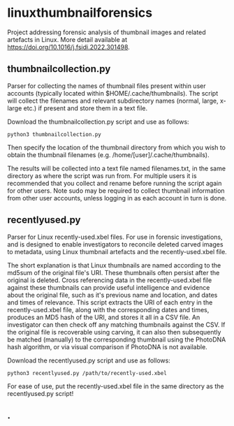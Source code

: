 # linuxthumbnailforensics

Project addressing forensic analysis of thumbnail images and related artefacts in Linux. More detail available at https://doi.org/10.1016/j.fsidi.2022.301498.

## thumbnailcollection.py

Parser for collecting the names of thumbnail files present within user accounts (typically located within $HOME/.cache/thumbnails). The script will collect the filenames and relevant subdirectory names (normal, large, x-large etc.) if present and store them in a text file.

Download the thumbnailcollection.py script and use as follows:

    python3 thumbnailcollection.py

Then specify the location of the thumbnail directory from which you wish to obtain the thumbnail filenames (e.g. /home/[user]/.cache/thumbnails).

The results will be collected into a text file named filenames.txt, in the same directory as where the script was run from. For multiple users it is recommended that you collect and rename before running the script again for other users. Note sudo may be required to collect thumbnail information from other user accounts, unless logging in as each account in turn is done.

## recentlyused.py

Parser for Linux recently-used.xbel files. For use in forensic investigations, and is designed to enable investigators to reconcile deleted carved images to metadata, using Linux thumbnail artefacts and the recently-used.xbel file. 

The short explanation is that Linux thumbnails are named according to the md5sum of the original file's URI. These thumbnails often persist after the original is deleted. Cross referencing data in the recently-used.xbel file against these thumbnails can provide useful intelligence and evidence about the original file, such as it's previous name and location, and dates and times of relevance. This script extracts the URI of each entry in the recently-used.xbel file, along with the corresponding dates and times, produces an MD5 hash of the URI, and stores it all in a CSV file. An investigator can then check off any matching thumbnails against the CSV. If the original file is recoverable using carving, it can also then subsequently be matched (manually) to the corresponding thumbnail using the PhotoDNA hash algorithm, or via visual comparison if PhotoDNA is not available.

Download the recentlyused.py script and use as follows:

    python3 recentlyused.py /path/to/recently-used.xbel

For ease of use, put the recently-used.xbel file in the same directory as the recentlyused.py script!

## .
